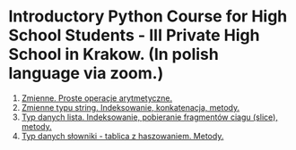 # Introductory Python Course for High School Students - III Private High School in Krakow. (In polish language via zoom.)

1. [Zmienne. Proste operacje arytmetyczne.](https://github.com/marszos/python_hs_classes/blob/a2dd38aab88768a7a7827cb414cd071febd44fd0/Liczby_prosta_arytmetyka.ipynb)
2. [Zmienne typu string. Indeksowanie, konkatenacja, metody.](https://github.com/marszos/python_hs_classes/blob/22d63f553437cb3a3715afce78e694e7faa30549/Zmienne_typu_string.ipynb)
3. [Typ danych lista. Indeksowanie, pobieranie fragmentów ciagu (slice), metody.](https://github.com/marszos/python_hs_classes/blob/a8124b58760804887593e0e553eebb2aff052a8b/zmienna_typu_lista.ipynb)
4. [Typ danych słowniki - tablica z haszowaniem. Metody.](https://github.com/marszos/Introductory-Python-Course-for-High-School-Students/blob/dfb02e819087abaf646eb69f22adf18856f2d696/slownik_typ_d.ipynb)


